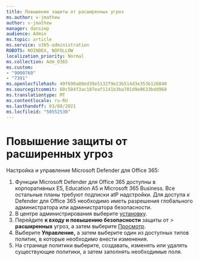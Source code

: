 ```yaml
---
title: Повышение защиты от расширенных угроз
ms.author: v-jmathew
author: v-jmathew
manager: dansimp
audience: Admin
ms.topic: article
ms.service: o365-administration
ROBOTS: NOINDEX, NOFOLLOW
localization_priority: Normal
ms.collection: Adm_O365
ms.custom:
- "9000760"
- "7391"
ms.openlocfilehash: 49f690a08ed39e5132f9e23b514d3e353b126840
ms.sourcegitcommit: 60c504f3ac187eaf1141b3ba701d9e0633bdd968
ms.translationtype: MT
ms.contentlocale: ru-RU
ms.lasthandoff: 03/08/2021
ms.locfileid: "50552530"
---
```

# <a name="increase-protection-from-advanced-threats"></a>Повышение защиты от расширенных угроз

Настройка и управление Microsoft Defender для Office 365:

1. Функции Microsoft Defender для Office 365 доступны в корпоративных E5, Education A5 и Microsoft 365 Business. Все остальные планы требуют подписки atP надстройки. Для доступа *к*  Defender для Office 365 необходимо иметь разрешения глобального администратора или администратора безопасности.
2. В центре администрирования выберите [установку](https://go.microsoft.com/fwlink/p/?linkid=2075721).
3. Перейдите **к входу и повышению безопасности** защиты от  >  **расширенных** угроз, а затем выберите [Просмотр](https://go.microsoft.com/fwlink/?linkid=2109302).
4. Выберите **Управление,** а затем выберите один из доступных типов политик, в которые необходимо внести изменения.
5. На странице политики выберите, создавать, изменять или удалять существующие политики, а затем заполнять необходимые поля.
